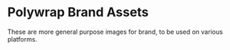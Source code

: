 # Polywrap Brand Assets

These are more general purpose images for brand, to be used on various platforms.


